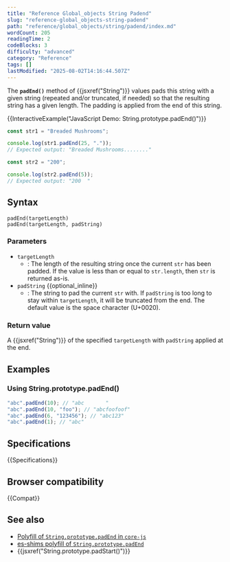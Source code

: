 ```yaml
---
title: "Reference Global_objects String Padend"
slug: "reference-global_objects-string-padend"
path: "reference/global_objects/string/padend/index.md"
wordCount: 205
readingTime: 2
codeBlocks: 3
difficulty: "advanced"
category: "Reference"
tags: []
lastModified: "2025-08-02T14:16:44.507Z"
---
```



The **`padEnd()`** method of {{jsxref("String")}} values pads this string with a given string (repeated and/or truncated, if needed) so that the resulting string has a given length. The padding is applied from the end of this string.

{{InteractiveExample("JavaScript Demo: String.prototype.padEnd()")}}

```js interactive-example
const str1 = "Breaded Mushrooms";

console.log(str1.padEnd(25, "."));
// Expected output: "Breaded Mushrooms........"

const str2 = "200";

console.log(str2.padEnd(5));
// Expected output: "200  "
```

## Syntax

```js-nolint
padEnd(targetLength)
padEnd(targetLength, padString)
```

### Parameters

- `targetLength`
  - : The length of the resulting string once the current `str` has been padded. If the value is less than or equal to `str.length`, then `str` is returned as-is.
- `padString` {{optional_inline}}
  - : The string to pad the current `str` with. If `padString` is too long to stay within `targetLength`, it will be truncated from the end. The default value is the space character (U+0020).

### Return value

A {{jsxref("String")}} of the specified `targetLength` with `padString` applied at the end.

## Examples

### Using String.prototype.padEnd()

```js
"abc".padEnd(10); // "abc       "
"abc".padEnd(10, "foo"); // "abcfoofoof"
"abc".padEnd(6, "123456"); // "abc123"
"abc".padEnd(1); // "abc"
```

## Specifications

{{Specifications}}

## Browser compatibility

{{Compat}}

## See also

- [Polyfill of `String.prototype.padEnd` in `core-js`](https://github.com/zloirock/core-js#ecmascript-string-and-regexp)
- [es-shims polyfill of `String.prototype.padEnd`](https://www.npmjs.com/package/string.prototype.padend)
- {{jsxref("String.prototype.padStart()")}}
